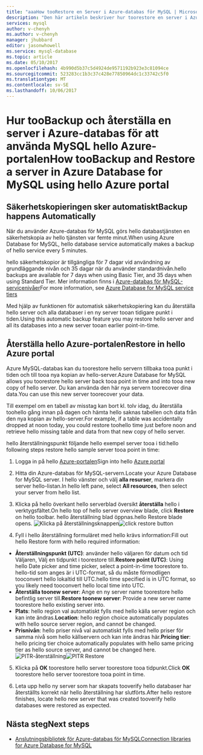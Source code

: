 ```yaml
---
title: "aaaHow tooRestore en Server i Azure-databas för MySQL | Microsoft Docs"
description: "Den här artikeln beskriver hur toorestore en server i Azure-databas för att använda MySQL hello Azure-portalen."
services: mysql
author: v-chenyh
ms.author: v-chenyh
manager: jhubbard
editor: jasonwhowell
ms.service: mysql-database
ms.topic: article
ms.date: 05/10/2017
ms.openlocfilehash: 4b990d5b37c5d4924de9571192b923e3c81094ce
ms.sourcegitcommit: 523283cc1b3c37c428e77850964dc1c33742c5f0
ms.translationtype: MT
ms.contentlocale: sv-SE
ms.lasthandoff: 10/06/2017
---
```

# <a name="how-toobackup-and-restore-a-server-in-azure-database-for-mysql-using-hello-azure-portal"></a><span data-ttu-id="06e25-103">Hur tooBackup och återställa en server i Azure-databas för att använda MySQL hello Azure-portalen</span><span class="sxs-lookup"><span data-stu-id="06e25-103">How tooBackup and Restore a server in Azure Database for MySQL using hello Azure portal</span></span>

## <a name="backup-happens-automatically"></a><span data-ttu-id="06e25-104">Säkerhetskopieringen sker automatiskt</span><span class="sxs-lookup"><span data-stu-id="06e25-104">Backup happens Automatically</span></span>
<span data-ttu-id="06e25-105">När du använder Azure-databas för MySQL görs hello databastjänsten en säkerhetskopia av hello tjänsten var femte minut.</span><span class="sxs-lookup"><span data-stu-id="06e25-105">When using Azure Database for MySQL, hello database service automatically makes a backup of hello service every 5 minutes.</span></span> 

<span data-ttu-id="06e25-106">hello säkerhetskopior är tillgängliga för 7 dagar vid användning av grundläggande nivån och 35 dagar när du använder standardnivån.</span><span class="sxs-lookup"><span data-stu-id="06e25-106">hello backups are available for 7 days when using Basic Tier, and 35 days when using Standard Tier.</span></span> <span data-ttu-id="06e25-107">Mer information finns i [Azure-databas för MySQL-servicenivåer](concepts-service-tiers.md)</span><span class="sxs-lookup"><span data-stu-id="06e25-107">For more information, see [Azure Database for MySQL service tiers](concepts-service-tiers.md)</span></span>

<span data-ttu-id="06e25-108">Med hjälp av funktionen för automatisk säkerhetskopiering kan du återställa hello server och alla databaser i en ny server tooan tidigare punkt i tiden.</span><span class="sxs-lookup"><span data-stu-id="06e25-108">Using this automatic backup feature you may restore hello server and all its databases into a new server tooan earlier point-in-time.</span></span>

## <a name="restore-in-hello-azure-portal"></a><span data-ttu-id="06e25-109">Återställa hello Azure-portalen</span><span class="sxs-lookup"><span data-stu-id="06e25-109">Restore in hello Azure portal</span></span>
<span data-ttu-id="06e25-110">Azure MySQL-databas kan du toorestore hello servern tillbaka tooa punkt i tiden och till tooa nya kopian av hello-server.</span><span class="sxs-lookup"><span data-stu-id="06e25-110">Azure Database for MySQL allows you toorestore hello server back tooa point in time and into tooa new copy of hello server.</span></span> <span data-ttu-id="06e25-111">Du kan använda den här nya servern toorecover dina data.</span><span class="sxs-lookup"><span data-stu-id="06e25-111">You can use this new server toorecover your data.</span></span> 

<span data-ttu-id="06e25-112">Till exempel om en tabell av misstag kan bort kl. tolv idag, du återställa toohello gång innan på dagen och hämta hello saknas tabellen och data från den nya kopian av hello-server.</span><span class="sxs-lookup"><span data-stu-id="06e25-112">For example, if a table was accidentally dropped at noon today, you could restore toohello time just before noon and retrieve hello missing table and data from that new copy of hello server.</span></span>

<span data-ttu-id="06e25-113">hello återställningspunkt följande hello exempel server tooa i tid:</span><span class="sxs-lookup"><span data-stu-id="06e25-113">hello following steps restore hello sample server tooa point in time:</span></span>

1. <span data-ttu-id="06e25-114">Logga in på hello [Azure-portalen](https://portal.azure.com/)</span><span class="sxs-lookup"><span data-stu-id="06e25-114">Sign into hello [Azure portal](https://portal.azure.com/)</span></span>

2. <span data-ttu-id="06e25-115">Hitta din Azure-databas för MySQL-servern.</span><span class="sxs-lookup"><span data-stu-id="06e25-115">Locate your Azure Database for MySQL server.</span></span> <span data-ttu-id="06e25-116">I hello vänster och välj **alla resurser**, markera din server hello-listan.</span><span class="sxs-lookup"><span data-stu-id="06e25-116">In hello left pane, select **All resources**, then select your server from hello list.</span></span>

3.  <span data-ttu-id="06e25-117">Klicka på hello överkant hello serverblad översikt **återställa** hello i verktygsfältet.</span><span class="sxs-lookup"><span data-stu-id="06e25-117">On hello top of hello server overview blade, click **Restore** on hello toolbar.</span></span> <span data-ttu-id="06e25-118">hello återställning blad öppnas.</span><span class="sxs-lookup"><span data-stu-id="06e25-118">hello Restore blade opens.</span></span>
<span data-ttu-id="06e25-119">![Klicka på återställningsknappen](./media/howto-restore-server-portal/click-restore-button.png)</span><span class="sxs-lookup"><span data-stu-id="06e25-119">![click restore button](./media/howto-restore-server-portal/click-restore-button.png)</span></span>

4. <span data-ttu-id="06e25-120">Fyll i hello återställning formuläret med hello krävs information:</span><span class="sxs-lookup"><span data-stu-id="06e25-120">Fill out hello Restore form with hello required information:</span></span>

- <span data-ttu-id="06e25-121">**Återställningspunkt (UTC)**: använder hello väljaren för datum och tid Väljaren, Välj en tidpunkt i toorestore till.</span><span class="sxs-lookup"><span data-stu-id="06e25-121">**Restore point (UTC)**: Using hello Date picker and time picker, select a point-in-time toorestore to.</span></span> <span data-ttu-id="06e25-122">hello-tid som anges är i UTC-format, så du måste förmodligen tooconvert hello lokaltid till UTC.</span><span class="sxs-lookup"><span data-stu-id="06e25-122">hello time specified is in UTC format, so you likely need tooconvert hello local time into UTC.</span></span>
- <span data-ttu-id="06e25-123">**Återställa toonew server**: Ange en ny server name toorestore hello befintlig server till.</span><span class="sxs-lookup"><span data-stu-id="06e25-123">**Restore toonew server**: Provide a new server name toorestore hello existing server into.</span></span>
- <span data-ttu-id="06e25-124">**Plats**: hello region val automatiskt fylls med hello källa server region och kan inte ändras.</span><span class="sxs-lookup"><span data-stu-id="06e25-124">**Location**: hello region choice automatically populates with hello source server region, and cannot be changed.</span></span>
- <span data-ttu-id="06e25-125">**Prisnivån**: hello priser nivå val automatiskt fylls med hello priser för samma nivå som hello källservern och kan inte ändras här.</span><span class="sxs-lookup"><span data-stu-id="06e25-125">**Pricing tier**: hello pricing tier choice automatically populates with hello same pricing tier as hello source server, and cannot be changed here.</span></span> 
<span data-ttu-id="06e25-126">![PITR-återställning](./media/howto-restore-server-portal/pitr-restore.png)</span><span class="sxs-lookup"><span data-stu-id="06e25-126">![PITR Restore](./media/howto-restore-server-portal/pitr-restore.png)</span></span>

5. <span data-ttu-id="06e25-127">Klicka på **OK** toorestore hello server toorestore tooa tidpunkt.</span><span class="sxs-lookup"><span data-stu-id="06e25-127">Click **OK** toorestore hello server toorestore tooa point in time.</span></span> 

6. <span data-ttu-id="06e25-128">Leta upp hello ny server som har skapats tooverify hello databaser har återställts korrekt när hello återställning har slutförts.</span><span class="sxs-lookup"><span data-stu-id="06e25-128">After hello restore finishes, locate hello new server that was created tooverify hello databases were restored as expected.</span></span>

## <a name="next-steps"></a><span data-ttu-id="06e25-129">Nästa steg</span><span class="sxs-lookup"><span data-stu-id="06e25-129">Next steps</span></span>
- [<span data-ttu-id="06e25-130">Anslutningsbibliotek för Azure-databas för MySQL</span><span class="sxs-lookup"><span data-stu-id="06e25-130">Connection libraries for Azure Database for MySQL</span></span>](concepts-connection-libraries.md)